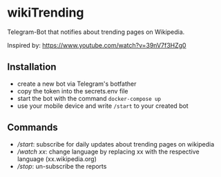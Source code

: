 # wikiTrending
Telegram-Bot that notifies about trending pages on Wikipedia.

Inspired by: https://www.youtube.com/watch?v=39nV7f3HZg0

## Installation

 - create a new bot via Telegram's botfather
 - copy the token into the secrets.env file
 - start the bot with the command `docker-compose up`
 - use your mobile device and write `/start` to your created bot

## Commands

 - */start*: subscribe for daily updates about trending pages on wikipedia
 - */watch xx*: change language by replacing xx with the respective language (xx.wikipedia.org)
 - */stop*: un-subscribe the reports
